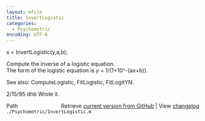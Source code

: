 ```yaml
---
layout: mfile
title: InvertLogistic
categories:
  - Psychometric
encoding: UTF-8
---
```


x = InvertLogistic(y,a,b);  

Compute the inverse of a logistic equation.  
The form of the logistic equation is y = 1/(1+10^-(ax+b)).  

See also: ComputeLogistic, FitLogistic, FitLogitYN.  

2/15/95     dhb     Wrote it.  


<div class="code_header" style="text-align:right;">
  <span style="float:left;">Path&nbsp;&nbsp;</span> <span class="counter">Retrieve <a href=
  "https://raw.github.com/Psychtoolbox-3/Psychtoolbox-3/beta/./Psychometric/InvertLogistic.m">current version from GitHub</a> | View <a href=
  "https://github.com/Psychtoolbox-3/Psychtoolbox-3/commits/beta/./Psychometric/InvertLogistic.m">changelog</a></span>
</div>
<div class="code">
  <code>./Psychometric/InvertLogistic.m</code>
</div>
